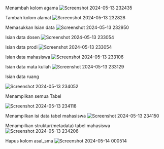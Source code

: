 Menambah kolom agama
![Screenshot 2024-05-13 232435](https://github.com/MJOYX4/MJOYX4/assets/160231998/2b34523f-feb8-4f6b-b9ae-23994243733c)


Tambah kolom alamat
![Screenshot 2024-05-13 232828](https://github.com/MJOYX4/MJOYX4/assets/160231998/fbd5d574-c823-4e52-867b-0172787e1315)


Memasukkan Isian data
![Screenshot 2024-05-13 232950](https://github.com/MJOYX4/MJOYX4/assets/160231998/21fcb49f-a43a-43e1-8de0-7779214e3883)


Isian data dosen
![Screenshot 2024-05-13 233054](https://github.com/MJOYX4/MJOYX4/assets/160231998/c4f1e5e1-036e-44d6-ab8c-fcce8424229a)


Isian data prodi
![Screenshot 2024-05-13 233054](https://github.com/MJOYX4/MJOYX4/assets/160231998/8deb9b12-116a-4b91-9c56-e0764fa8bc67)


Isian data mahasiswa
![Screenshot 2024-05-13 233106](https://github.com/MJOYX4/MJOYX4/assets/160231998/2ca027bb-903a-4d6e-ba19-2967828a1afd)



Isian data mata kuliah
![Screenshot 2024-05-13 233129](https://github.com/MJOYX4/MJOYX4/assets/160231998/300da787-42fd-4a77-a37c-a8760d769ead)



Isian data ruang

![Screenshot 2024-05-13 234052](https://github.com/MJOYX4/MJOYX4/assets/160231998/0205d3b4-0fd8-4f4f-9bfb-c0224f256e8a)



Menampilkan semua Tabel

![Screenshot 2024-05-13 234118](https://github.com/MJOYX4/MJOYX4/assets/160231998/e5ca1e6f-4b34-439d-bee2-d712364759f6)



Menampilkan isi data tabel mahasiswa
![Screenshot 2024-05-13 234150](https://github.com/MJOYX4/MJOYX4/assets/160231998/59b3ea57-a9d0-4f19-9dfa-e6cb4e7b2580)


Menampilkan struktur(metadata) tabel mahasiswa
![Screenshot 2024-05-13 234206](https://github.com/MJOYX4/MJOYX4/assets/160231998/aae8c84a-0e61-43a4-834d-11dcc4322fec)


Hapus kolom asal_sma
![Screenshot 2024-05-14 000514](https://github.com/MJOYX4/MJOYX4/assets/160231998/b27dcc79-3133-47a6-ac80-065cfc2586e4)

